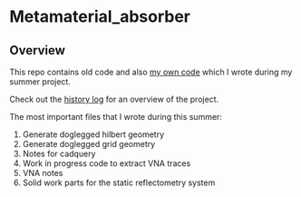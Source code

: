 # Metamaterial_absorber

## Overview

This repo contains old code and also  <a href="https://github.com/zeshenbao/Metamaterial_absorber/tree/main/current/own_code">my own code</a> which I wrote during my summer project.

Check out the <a href="https://github.com/zeshenbao/Metamaterial_absorber/blob/main/History_log.md">history log</a> for an overview of the project.

The most important files that I wrote during this summer:

1. Generate doglegged hilbert geometry
2. Generate doglegged grid geometry
3. Notes for cadquery
4. Work in progress code to extract VNA traces
5. VNA notes
6. Solid work parts for the static reflectometry system
